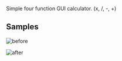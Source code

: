 Simple four function GUI calculator. (x, /, -, +)

## Samples
![before](https://i.imgur.com/bRSNbhY.jpg "before") 

![after](https://i.imgur.com/y0DRB0c.jpg "after")
